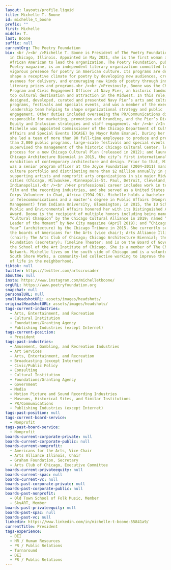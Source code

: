 ```yaml
---
layout: layouts/profile.liquid
title: Michelle T. Boone
id: michelle_t_boone
prefix: ""
first: Michelle
middle: T.
last: Boone
suffix: null
currentOrg: The Poetry Foundation
bio: <br /><br />Michelle T. Boone is President of The Poetry Foundation based
  in Chicago, Illinois. Appointed in May 2021, she is the first woman and first
  African American to lead the organization. The Poetry Foundation, publisher of
  Poetry magazine, is an independent literary organization committed to a
  vigorous presence for poetry in American culture. Its programs are designed to
  shape a receptive climate for poetry by developing new audiences, creating new
  avenues for delivery, and encouraging new kinds of poetry through innovative
  literary prizes and programs.<br /><br />Previously, Boone was the Chief
  Program and Civic Engagement Officer at Navy Pier, an historic landmark and
  top cultural destination and attraction in the Midwest. In this role, Boone
  designed, developed, curated and presented Navy Pier’s arts and culture public
  programs, festivals and specials events, and was a member of the executive
  leadership team helping to shape organizational strategy and public
  engagement. Other duties included overseeing the PR/Communications division,
  responsible for marketing, promotion and branding, and the Pier’s Diversity,
  Equity and Inclusion strategies and staff engagement. <br /><br />In 2011,
  Michelle was appointed Commissioner of the Chicago Department of Cultural
  Affairs and Special Events (DCASE) by Mayor Rahm Emanuel. During her tenure,
  she led a team of more than 80 full-time employees to produce and present more
  than 2,000 public programs, large-scale festivals and special events annually;
  supervised the management of the historic Chicago Cultural Center; led the
  process for a new Chicago Cultural Plan (released in 2012); and launched the
  Chicago Architecture Biennial in 2015, the city’s first international
  exhibition of contemporary architecture and design. Prior to that, Michelle
  was a senior program officer at the Joyce Foundation (2004–2011) managing the
  culture portfolio and distributing more than $2 million annually in grants
  supporting artists and nonprofit arts organizations in six major Midwest
  cities (Chicago, Milwaukee, Minneapolis-St. Paul, Detroit, Cleveland,
  Indianapolis).<br /><br />Her professional career includes work in television,
  film and the recording industries, and she served as a United States Peace
  Corps Volunteer in Chad, Africa (1994-96). Michelle holds a bachelor’s degree
  in Telecommunications and a master’s degree in Public Affairs (Nonprofit
  Management) from Indiana University, Bloomington; in 2015, the IU School of
  Public and Environmental Affairs honored her with its Distinguished Alumni
  Award. Boone is the recipient of multiple honors including being named a
  “Cultural Champion” by the Chicago Cultural Alliance in 2019; named “Design
  Leader of the Moment” by New City magazine (April 2019); and “Chicagoan of the
  Year” (architecture) by the Chicago Tribune in 2015. She currently serves on
  the boards of Americans for the Arts (vice chair); Arts Alliance Illinois
  (chair); The Arts Club of Chicago; Chicago Architecture Biennial; the Graham
  Foundation (secretary); Timeline Theater; and is on the Board of Governors for
  the School of the Art Institute of Chicago. She is a member of The Chicago
  Network. Michelle lives on the south side of Chicago and is a volunteer for
  South Shore Works, a community-led collective working to improve the quality
  of life in the neighborhood.
tiktok: null
twitter: https://twitter.com/artscrusader
aboutme: null
insta: https://www.instagram.com/michelletboone/
orgURL: https://www.poetryfoundation.org
snapchat: null
personalURL: null
smallHeadshotURL: assets/images/headshots/
originalHeadshotURL: assets/images/headshots/
tags-current-industries:
  - Arts, Entertainment, and Recreation
  - Cultural Institution
  - Foundations/Granting Agency
  - Publishing Industries (except Internet)
tags-current-position:
  - President
tags-past-industries:
  - Amusement, Gambling, and Recreation Industries
  - Art Services
  - Arts, Entertainment, and Recreation
  - Broadcasting (except Internet)
  - Civic/Public Policy
  - Consulting
  - Cultural Institution
  - Foundations/Granting Agency
  - Government
  - Media
  - Motion Picture and Sound Recording Industries
  - Museums, Historical Sites, and Similar Institutions
  - PR/Communications
  - Publishing Industries (except Internet)
tags-past-position: null
tags-current-board-service:
  - Nonprofit
tags-past-board-service:
  - Nonprofit
boards-current-corporate-private: null
boards-current-corporate-public: null
boards-current-nonprofit:
  - Americans for the Arts, Vice Chair
  - Arts Alliance Illinois, Chair
  - Graham Foundation, Secretary
  - Arts Club of Chicago, Executive Committee
boards-current-privateequity: null
boards-current-spac: null
boards-current-vc: null
boards-past-corporate-private: null
boards-past-corporate-public: null
boards-past-nonprofit:
  - Old Town School of Folk Music, Member
  - SkyART, Member
boards-past-privateequity: null
boards-past-spac: null
boards-past-vc: null
linkedin: https://www.linkedin.com/in/michelle-t-boone-55841a9/
currentTitle: President
tags-experience:
  - DEI
  - HR / Human Resources
  - PR / Public Relations
  - Turnaround
  - DEI
  - PR / Public Relations
---
```

